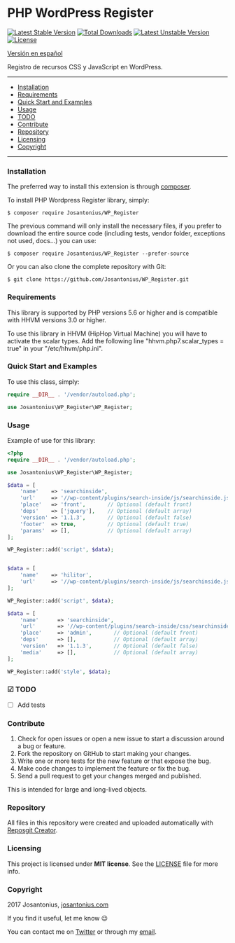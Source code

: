 # PHP WordPress Register

[![Latest Stable Version](https://poser.pugx.org/josantonius/wp_register/v/stable)](https://packagist.org/packages/josantonius/wp_register) [![Total Downloads](https://poser.pugx.org/josantonius/wp_register/downloads)](https://packagist.org/packages/josantonius/wp_register) [![Latest Unstable Version](https://poser.pugx.org/josantonius/wp_register/v/unstable)](https://packagist.org/packages/josantonius/wp_register) [![License](https://poser.pugx.org/josantonius/wp_register/license)](https://packagist.org/packages/josantonius/wp_register)

[Versión en español](README-ES.md)

Registro de recursos CSS y JavaScript en WordPress.

---

- [Installation](#installation)
- [Requirements](#requirements)
- [Quick Start and Examples](#quick-start-and-examples)
- [Usage](#usage)
- [TODO](#todo)
- [Contribute](#contribute)
- [Repository](#repository)
- [Licensing](#licensing)
- [Copyright](#copyright)

---

### Installation

The preferred way to install this extension is through [composer](http://getcomposer.org/download/).

To install PHP Wordpress Register library, simply:

    $ composer require Josantonius/WP_Register

The previous command will only install the necessary files, if you prefer to download the entire source code (including tests, vendor folder, exceptions not used, docs...) you can use:

    $ composer require Josantonius/WP_Register --prefer-source

Or you can also clone the complete repository with Git:

	$ git clone https://github.com/Josantonius/WP_Register.git
	
### Requirements

This library is supported by PHP versions 5.6 or higher and is compatible with HHVM versions 3.0 or higher.

To use this library in HHVM (HipHop Virtual Machine) you will have to activate the scalar types. Add the following line "hhvm.php7.scalar_types = true" in your "/etc/hhvm/php.ini".

### Quick Start and Examples

To use this class, simply:

```php
require __DIR__ . '/vendor/autoload.php';

use Josantonius\WP_Register\WP_Register;
```
### Usage

Example of use for this library:

```php
<?php
require __DIR__ . '/vendor/autoload.php';

use Josantonius\WP_Register\WP_Register;

$data = [
	'name'    => 'searchinside',
    'url'	  => '//wp-content/plugins/search-inside/js/searchinside.js',
    'place'   => 'front',		// Optional (default front)
    'deps'    => ['jquery'],    // Optional (default array)
    'version' => '1.1.3',       // Optional (default false)
    'footer'  => true,          // Optional (default true)
    'params'  => [],            // Optional (default array)
];

WP_Register::add('script', $data);


$data = [
	'name'    => 'hilitor',
    'url'	  => '//wp-content/plugins/search-inside/js/searchinside.js',
];

WP_Register::add('script', $data);

$data = [
	'name'      => 'searchinside',
	'url'		=> '//wp-content/plugins/search-inside/css/searchinside.css',
	'place'     => 'admin',		  // Optional (default front)
	'deps'      => [],            // Optional (default array)
	'version'   => '1.1.3',       // Optional (default false)
	'media'	    => [],            // Optional (default array)
];

WP_Register::add('style', $data);
```

### ☑ TODO

- [ ] Add tests

### Contribute
1. Check for open issues or open a new issue to start a discussion around a bug or feature.
1. Fork the repository on GitHub to start making your changes.
1. Write one or more tests for the new feature or that expose the bug.
1. Make code changes to implement the feature or fix the bug.
1. Send a pull request to get your changes merged and published.

This is intended for large and long-lived objects.

### Repository

All files in this repository were created and uploaded automatically with [Reposgit Creator](https://github.com/Josantonius/BASH-Reposgit).

### Licensing

This project is licensed under **MIT license**. See the [LICENSE](LICENSE) file for more info.

### Copyright

2017 Josantonius, [josantonius.com](https://josantonius.com/)

If you find it useful, let me know :wink:

You can contact me on [Twitter](https://twitter.com/Josantonius) or through my [email](mailto:hello@josantonius.com).